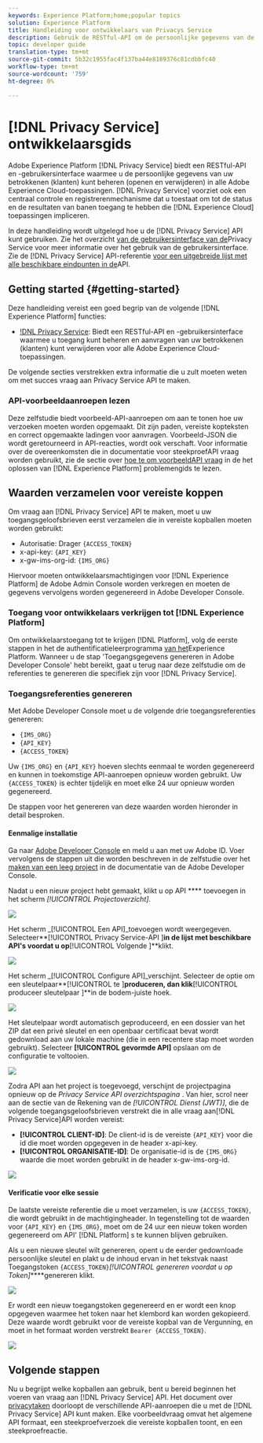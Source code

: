 ```yaml
---
keywords: Experience Platform;home;popular topics
solution: Experience Platform
title: Handleiding voor ontwikkelaars van Privacys Service
description: Gebruik de RESTful-API om de persoonlijke gegevens van de betrokkenen in Adobe Experience Cloud-toepassingen te beheren
topic: developer guide
translation-type: tm+mt
source-git-commit: 5b32c1955fac4f137ba44e8189376c81cdbbfc40
workflow-type: tm+mt
source-wordcount: '759'
ht-degree: 0%

---
```



# [!DNL Privacy Service] ontwikkelaarsgids

Adobe Experience Platform [!DNL Privacy Service] biedt een RESTful-API en -gebruikersinterface waarmee u de persoonlijke gegevens van uw betrokkenen (klanten) kunt beheren (openen en verwijderen) in alle Adobe Experience Cloud-toepassingen. [!DNL Privacy Service] voorziet ook een centraal controle en registrerenmechanisme dat u toestaat om tot de status en de resultaten van banen toegang te hebben die [!DNL Experience Cloud] toepassingen impliceren.

In deze handleiding wordt uitgelegd hoe u de [!DNL Privacy Service] API kunt gebruiken. Zie het overzicht [van de gebruikersinterface van de](../ui/overview.md)Privacy Service voor meer informatie over het gebruik van de gebruikersinterface. Zie de [!DNL Privacy Service] API-referentie [voor een uitgebreide lijst met alle beschikbare eindpunten in de](https://www.adobe.io/apis/experiencecloud/gdpr/api-reference.html)API.

## Getting started {#getting-started}

Deze handleiding vereist een goed begrip van de volgende [!DNL Experience Platform] functies:

* [!DNL Privacy Service](../home.md): Biedt een RESTful-API en -gebruikersinterface waarmee u toegang kunt beheren en aanvragen van uw betrokkenen (klanten) kunt verwijderen voor alle Adobe Experience Cloud-toepassingen.

De volgende secties verstrekken extra informatie die u zult moeten weten om met succes vraag aan Privacy Service API te maken.

### API-voorbeeldaanroepen lezen

Deze zelfstudie biedt voorbeeld-API-aanroepen om aan te tonen hoe uw verzoeken moeten worden opgemaakt. Dit zijn paden, vereiste kopteksten en correct opgemaakte ladingen voor aanvragen. Voorbeeld-JSON die wordt geretourneerd in API-reacties, wordt ook verschaft. Voor informatie over de overeenkomsten die in documentatie voor steekproefAPI vraag worden gebruikt, zie de sectie over [hoe te om voorbeeldAPI vraag](../../landing/troubleshooting.md) in de het oplossen van [!DNL Experience Platform] problemengids te lezen.

## Waarden verzamelen voor vereiste koppen

Om vraag aan [!DNL Privacy Service] API te maken, moet u uw toegangsgeloofsbrieven eerst verzamelen die in vereiste kopballen moeten worden gebruikt:

* Autorisatie: Drager `{ACCESS_TOKEN}`
* x-api-key: `{API_KEY}`
* x-gw-ims-org-id: `{IMS_ORG}`

Hiervoor moeten ontwikkelaarsmachtigingen voor [!DNL Experience Platform] de Adobe Admin Console worden verkregen en moeten de gegevens vervolgens worden gegenereerd in Adobe Developer Console.

### Toegang voor ontwikkelaars verkrijgen tot [!DNL Experience Platform]

Om ontwikkelaarstoegang tot te krijgen [!DNL Platform], volg de eerste stappen in het de authentificatieleerprogramma [van het](../../tutorials/authentication.md)Experience Platform. Wanneer u de stap &#39;Toegangsgegevens genereren in Adobe Developer Console&#39; hebt bereikt, gaat u terug naar deze zelfstudie om de referenties te genereren die specifiek zijn voor [!DNL Privacy Service].

### Toegangsreferenties genereren

Met Adobe Developer Console moet u de volgende drie toegangsreferenties genereren:

* `{IMS_ORG}`
* `{API_KEY}`
* `{ACCESS_TOKEN}`

Uw `{IMS_ORG}` en `{API_KEY}` hoeven slechts eenmaal te worden gegenereerd en kunnen in toekomstige API-aanroepen opnieuw worden gebruikt. Uw `{ACCESS_TOKEN}` is echter tijdelijk en moet elke 24 uur opnieuw worden gegenereerd.

De stappen voor het genereren van deze waarden worden hieronder in detail besproken.

#### Eenmalige installatie

Ga naar [Adobe Developer Console](https://www.adobe.com/go/devs_console_ui) en meld u aan met uw Adobe ID. Voer vervolgens de stappen uit die worden beschreven in de zelfstudie over het [maken van een leeg project](https://www.adobe.io/apis/experienceplatform/console/docs.html#!AdobeDocs/adobeio-console/master/projects-empty.md) in de documentatie van de Adobe Developer Console.

Nadat u een nieuw project hebt gemaakt, klikt u op API **** toevoegen in het scherm _[!UICONTROL Projectoverzicht]_.

![](../images/api/getting-started/add-api-button.png)

Het scherm _[!UICONTROL Een API]_toevoegen wordt weergegeven. Selecteer**[!UICONTROL  Privacy Service-API ]**in de lijst met beschikbare API&#39;s voordat u op**[!UICONTROL  Volgende ]**klikt.

![](../images/api/getting-started/add-privacy-service-api.png)

Het scherm _[!UICONTROL Configure API]_verschijnt. Selecteer de optie om een sleutelpaar**[!UICONTROL  te ]**produceren, dan klik**[!UICONTROL  produceer sleutelpaar ]**in de bodem-juiste hoek.

![](../images/api/getting-started/generate-key-pair.png)

Het sleutelpaar wordt automatisch geproduceerd, en een dossier van het ZIP dat een privé sleutel en een openbaar certificaat bevat wordt gedownload aan uw lokale machine (die in een recentere stap moet worden gebruikt). Selecteer **[!UICONTROL gevormde API]** opslaan om de configuratie te voltooien.

![](../images/api/getting-started/key-pair-generated.png)

Zodra API aan het project is toegevoegd, verschijnt de projectpagina opnieuw op de _Privacy Service API overzichtspagina_ . Van hier, scrol neer aan de sectie van de Rekening van de _[!UICONTROL Dienst (JWT)]_, die de volgende toegangsgeloofsbrieven verstrekt die in alle vraag aan[!DNL Privacy Service]API worden vereist:

* **[!UICONTROL CLIENT-ID]**: De client-id is de vereiste `{API_KEY}` voor die id die moet worden opgegeven in de header x-api-key.
* **[!UICONTROL ORGANISATIE-ID]**: De organisatie-id is de `{IMS_ORG}` waarde die moet worden gebruikt in de header x-gw-ims-org-id.

![](../images/api/getting-started/jwt-credentials.png)

#### Verificatie voor elke sessie

De laatste vereiste referentie die u moet verzamelen, is uw `{ACCESS_TOKEN}`, die wordt gebruikt in de machtigingheader. In tegenstelling tot de waarden voor `{API_KEY}` en `{IMS_ORG}`, moet om de 24 uur een nieuw token worden gegenereerd om API&#39; [!DNL Platform] s te kunnen blijven gebruiken.

Als u een nieuwe sleutel wilt genereren, opent u de eerder gedownloade persoonlijke sleutel en plakt u de inhoud ervan in het tekstvak naast Toegangstoken `{ACCESS_TOKEN}`_[!UICONTROL genereren voordat u op Token]_****genereren klikt.

![](../images/api/getting-started/paste-private-key.png)

Er wordt een nieuw toegangstoken gegenereerd en er wordt een knop opgegeven waarmee het token naar het klembord kan worden gekopieerd. Deze waarde wordt gebruikt voor de vereiste kopbal van de Vergunning, en moet in het formaat worden verstrekt `Bearer {ACCESS_TOKEN}`.

![](../images/api/getting-started/generated-access-token.png)

## Volgende stappen

Nu u begrijpt welke kopballen aan gebruik, bent u bereid beginnen het voeren van vraag aan [!DNL Privacy Service] API. Het document over [privacytaken](privacy-jobs.md) doorloopt de verschillende API-aanroepen die u met de [!DNL Privacy Service] API kunt maken. Elke voorbeeldvraag omvat het algemene API formaat, een steekproefverzoek die vereiste kopballen toont, en een steekproefreactie.
